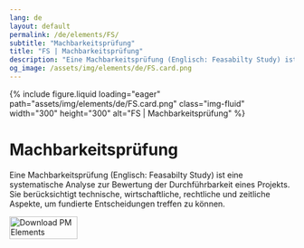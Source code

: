 ```yaml
---
lang: de
layout: default
permalink: /de/elements/FS/
subtitle: "Machbarkeitsprüfung"
title: "FS | Machbarkeitsprüfung"
description: "Eine Machbarkeitsprüfung (Englisch: Feasabilty Study) ist eine systematische Analyse zur Bewertung der Durchführbarkeit eines Projekts. Sie berücksichtigt technische, wirtschaftliche, rechtliche und zeitliche Aspekte, um fundierte Entscheidungen treffen zu können."
og_image: /assets/img/elements/de/FS.card.png
---
```


{% include figure.liquid loading="eager" path="assets/img/elements/de/FS.card.png" class="img-fluid" width="300" height="300" alt="FS | Machbarkeitsprüfung" %}

# Machbarkeitsprüfung

Eine Machbarkeitsprüfung (Englisch: Feasabilty Study) ist eine systematische Analyse zur Bewertung der Durchführbarkeit eines Projekts. Sie berücksichtigt technische, wirtschaftliche, rechtliche und zeitliche Aspekte, um fundierte Entscheidungen treffen zu können.

<a href="https://apps.apple.com/app/apple-store/id6738084498?pt=127441684&ct=website&mt=8">
  <img src="{{ "assets/img/en/appstore.png" | relative_url }}" width="120" height="40" alt="Download PM Elements">
</a>
